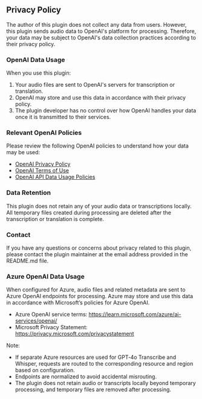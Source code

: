 ## Privacy Policy

The author of this plugin does not collect any data from users. However, this plugin sends audio data to OpenAI's platform for processing. Therefore, your data may be subject to OpenAI's data collection practices according to their privacy policy.

### OpenAI Data Usage

When you use this plugin:

1. Your audio files are sent to OpenAI's servers for transcription or translation.
2. OpenAI may store and use this data in accordance with their privacy policy.
3. The plugin developer has no control over how OpenAI handles your data once it is transmitted to their services.

### Relevant OpenAI Policies

Please review the following OpenAI policies to understand how your data may be used:

- [OpenAI Privacy Policy](https://openai.com/policies/privacy-policy)
- [OpenAI Terms of Use](https://openai.com/policies/terms-of-use)
- [OpenAI API Data Usage Policies](https://openai.com/policies/api-data-usage-policies)

### Data Retention

This plugin does not retain any of your audio data or transcriptions locally. All temporary files created during processing are deleted after the transcription or translation is complete.

### Contact

If you have any questions or concerns about privacy related to this plugin, please contact the plugin maintainer at the email address provided in the README.md file.

### Azure OpenAI Data Usage

When configured for Azure, audio files and related metadata are sent to Azure OpenAI endpoints for processing. Azure may store and use this data in accordance with Microsoft’s policies for Azure OpenAI.

- Azure OpenAI service terms: https://learn.microsoft.com/azure/ai-services/openai/
- Microsoft Privacy Statement: https://privacy.microsoft.com/privacystatement

Note:
- If separate Azure resources are used for GPT‑4o Transcribe and Whisper, requests are routed to the corresponding resource and region based on configuration.
- Endpoints are normalized to avoid accidental misrouting.
- The plugin does not retain audio or transcripts locally beyond temporary processing, and temporary files are removed after processing.

